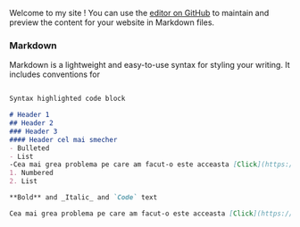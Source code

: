 Welcome to my site !
You can use the [editor on GitHub](https://github.com/games4life71/Probleme_Codewars/edit/gh-pages/index.md) to maintain and preview the content for your website in Markdown files.



### Markdown

Markdown is a lightweight and easy-to-use syntax for styling your writing. It includes conventions for

```markdown

Syntax highlighted code block

# Header 1
## Header 2
### Header 3
#### Header cel mai smecher 
- Bulleted
- List
-Cea mai grea problema pe care am facut-o este acceasta [Click](https://github.com/games4life71/Probleme_Codewars/blob/master/problema%20Clock%20in%20mirror%20%7C%7C%20c%23)
1. Numbered
2. List

**Bold** and _Italic_ and `Code` text

Cea mai grea problema pe care am facut-o este acceasta [Click](https://github.com/games4life71/Probleme_Codewars/blob/master/problema%20Clock%20in%20mirror%20%7C%7C%20c%23)


```




